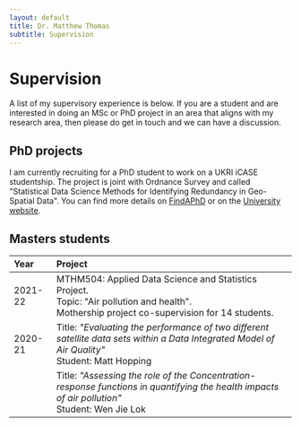 ```yaml
---
layout: default
title: Dr. Matthew Thomas
subtitle: Supervision
---
```


# Supervision

A list of my supervisory experience is below. If you are a student and are interested in doing an MSc or PhD project in an area that aligns with my research area, then please do get in touch and we can have a discussion. 

## PhD projects

I am currently recruiting for a PhD student to work on a UKRI iCASE studentship. The project is joint with Ordnance Survey and called "Statistical Data Science Methods for Identifying Redundancy in Geo-Spatial Data". You can find more details on [FindAPhD](https://www.findaphd.com/phds/project/ukri-icase-ordnance-survey-studentship-statistical-data-science-methods-for-identifying-redundancy-in-geo-spatial-data/?p145978) or on the [University website](https://www.exeter.ac.uk/study/funding/award/?id=4490). 

## Masters students

| Year        | Project         |
|:-------------|:--------------| 
| 2021-22  | MTHM504: Applied Data Science and Statistics Project. <br> Topic: "Air pollution and health". <br>  Mothership project co-supervision for 14 students. |
| 2020-21 | Title: _"Evaluating the performance of two different satellite data sets within a Data Integrated Model of Air Quality"_ <br> Student: Matt Hopping  |
|               | Title: _"Assessing the role of the Concentration-response functions in quantifying the health impacts of air pollution"_ <br> Student: Wen Jie Lok |

